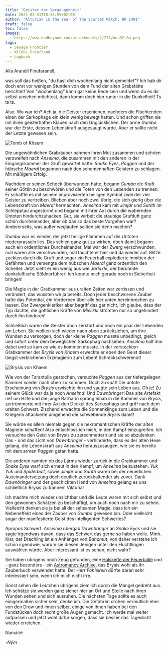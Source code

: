 ```yaml
---
title: "Geister der Vergangenheit"
date: 2021-08-31T18:34:59+02:00
author: "Alturiak in the Year of the Scarlet Witch, DR 1491"
draft: false
toc: false
images:
  - https://www.dndbeyond.com/attachments/2/278/ooa02-04.png
tags: 
  - Savage Frontier
  - Wildes Grenzland
  - Logbuch
---
```


Alla Arandil Finufaranell,

was soll das heißen, "du hast dich wochenlang nicht gemeldet"? Ich hab dir doch erst vor wenigen Stunden von dem Fund der alten Grabstätte berichtet! Von "wochenlang" kann gar keine Rede sein und wenn du es dir selbst ansehen möchtest, dann komm doch hier runter in die Dunkelheit! Ts ts ts.

Also. Wo war ich? Ach ja, die Geister erschienen, nachdem die Flüchtenden einen der Sarkophage ein klein wenig bewegt hatten. Und schon griffen sie mit ihren geisterhaften Klauen nach den Unglücklichen. Der arme _Gumba_ war der Erste, dessen Lebenskraft ausgesaugt wurde. Aber er sollte nicht der Letzte gewesen sein.

![Tomb of Khaem](https://i.imgur.com/VncBvBi.jpg)

Die ungewöhnlichen Grabräuber nahmen ihren Mut zusammen und schrien verzweifelt nach _Anselma_, die zusammen mit den anderen in der Eingangskammer der Gruft gewartet hatte. _Snake Eyes_, _Paggen_ und der hübsche _Maeral_ begannen nach den schemenhaften Geistern zu schlagen. Mit mäßigem Erfolg.

Nachdem er seinen Schock überwunden hatte, begann _Gumba_ die Kraft seiner Göttin zu beschwören und die Toten von den Lebenden zu trennen. Er schaffte es mit seinem improvisierten heiligen Symbol zwei der vier Geister zu vertreiben. Blieben aber noch zwei übrig, die sich gierig über die Lebenskraft von _Maeral_ hermachten. _Anselma_ kam mit _Jimjar_ und _Sarith_ im Schlepptau angestürmt und begann mit ihrer Axt durch die wabernden Untoten hindurchzuhacken. Gut, sie wirbelt die staubige Gruftluft ganz schön durcheinander, aber ob das so das beste Vorgehen war? Andererseits, was außer weglaufen sollten sie denn machen? 

_Gumba_ war es wieder, der jetzt heilige Flammen auf die Untoten niederprasseln lies. Das schien ganz gut zu wirken, doch damit begann auch ein ordentliches Durcheinander. Mal war der Zwerg verschwunden, mal waren alle verschwunden, mal tauchte er hier und da wieder auf. Blitze zuckten durch die Gruft und sogar ein Feuerball explodierte inmitten der Gefährten und versengte dem hübschen _Maeral_ ganz ordentlich den Scheitel. Jetzt sieht er ein wenig aus wie _Jarlaxle_, der berühmte dunkelelfische Söldnerführer! Ich konnte mich gerade noch in Sicherheit bringen!

Die Magie in der Grabkammer aus uralten Zeiten war zerrissen und verändert, das wussten wir ja bereits. Doch jeder beschworene Zauber hatte das Potential, ein Verderben über alle hier unten hereinbrechen zu lassen. Der Zwergenkleriker aber begriff das gar nicht, ich glaube, dass der Typ dachte, die göttlichen Kräfte von _Mielikki_ strömten nur so ungehindert durch ihn hindurch!

Schließlich waren die Geister doch zerstört und noch ein paar der Lebenden am Leben. Sie wollten sich wieder nach oben zurückziehen, um ihre Wunden zu versorgen, doch der kleine _Paggen_ musste unbedingt, gleich und sofort unter dem beweglichen Sarkophag nachsehen. _Anselma_ half ihm dabei und so kam es wie es kommen musste. In der versteckten Grabkammer der _Brysis von Khaem_ erweckte er eben den Geist dieser längst verblichenen Erzmagierin zum Leben! Schreckschwerenot!

![Brysis von Khaem](https://i.imgur.com/WfmpCo7.png)

Wie von der Tarantulla gestochen, versuchte _Paggen_ aus der tiefergelegen Kammer wieder nach oben zu kommen. Doch zu spät! Die untote Erscheinung von _Brysis_ erwischte ihn und saugte sein Leben aus. Oh je! Zu seinem Glück war da ja noch _Anselma_! Und _Dawnbringer_! Das alte Artefakt rief um Hilfe und die junge Barbarin sprang hinab in die Kammer von _Brysis_, zertrümmerte mit ihrer Axt den Deckel des Sarkophags und griff nach dem uralten Schwert. Zischend erwachte die Sonnenklinge zum Leben und die Kriegerin attackierte umgehend die schwebende _Brysis_ damit!

Sie würde es allein niemals gegen die nekromantischen Kräfte der alten Magierin schaffen! Also entschloss ich mich, in den Kampf einzugreifen. Ich versuchte den Geist von Brysis zu zerschmettern und sie so abzulenken. Das - und das Licht von _Dawnbringer_ - verhinderte, dass es der alten Hexe gelang, die Lebenskraft aus _Anselma_ herauszusaugen, wie sie es bereits mit dem armen _Paggen_ getan hatte.

Die anderen rannten ob des Lärms wieder zurück in die Grabkammer und _Snake Eyes_ warf sich erneut in den Kampf, um _Anselma_ beizustehen. _Yuk Yuk_ und _Spiderbait_, sowie _Jimjar_ und _Sarith_ waren bei der neuerlichen Auseinandersetzung doch deutlich zurückhaltender als zuvor. Dank _Dawnbringer_ und der geschickten Hand von _Anselma_ gelang es uns schließlich Brysis zu bannen! Viktoria!

Ich machte mich wieder unsichtbar und die Leute waren mit sich selbst und den gewonnen Schätzen zu beschäftigt, um auch noch nach mir zu sehen. Vielleicht denken sie ja bei all der seltsamen Magie, dass ich ein Nebeneffekt eines der Zauber von _Gumba_ gewesen bin. Oder vielleicht sogar der manifestierte Geist des intelligenten Schwertes?

Apropos Schwert. _Anselma_ übergab _Dawnbringer_ an _Snake Eyes_ und sie sagte irgendwas davon, dass das Schwert das gerne so haben wolle. Mmh. Klar, der Drachling ist ein Anhänger von _Bahamut_, von daher verstehe ich schon irgendwie, warum sie diesen Jenigen unter den Flüchtlingen auswählen würde. Aber interessant ist es schon, nicht wahr?

Sie haben übrigens noch Zeug gefunden, eine [Halskette der Feuerbälle](https://discord.com/channels/701049814929899571/876568018061242410/876856090380357694) und - ganz besonders - ein [Astromancy Archive](https://www.dndbeyond.com/magic-items/astromancy-archive), das Brysis wohl als ihr Zauberbuch verwendet hatte. Der Herr _Fohleireih_ dürfte daran sehr interessiert sein, wenn ich mich nicht irre.

Sonst sehen die Leutchen übrigens ziemlich durch die Mangel gedreht aus. Ich schätze sie werden ganz sicher hier an Ort und Stelle nach ihren Wunden sehen und sich ausruhen. Die nächsten Tage sollte es auch einigermaßen sicher sein, denke ich. Die Gefahren drohen vermutlich eher von den Drow und ihnen selber, einige von ihnen haben bei den Fundstücken doch recht große Augen gemacht. Ich werde mal weiter aufpassen und jetzt wohl dafür sorgen, dass sie besser das Tageslicht wieder erreichen.

Namárië

_-Ným_
